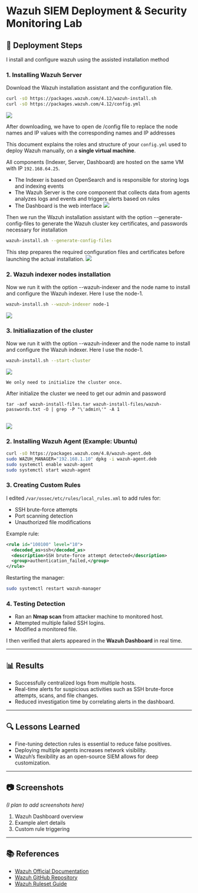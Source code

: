 # Wazuh SIEM Deployment & Security Monitoring Lab


## 🚀 Deployment Steps
I install and configure wazuh using the assisted installation method
### 1. Installing Wazuh Server
Download the Wazuh installation assistant and the configuration file.

```bash
curl -sO https://packages.wazuh.com/4.12/wazuh-install.sh
curl -sO https://packages.wazuh.com/4.12/config.yml
```

![](/Image/image1.png)

After downloading, we have to open de /config file to replace the node names and IP values with the corresponding names and IP addresses

This document explains the roles and structure of your `config.yml` used to deploy Wazuh manually, on a **single virtual machine**.

All components (Indexer, Server, Dashboard) are hosted on the same VM with IP `192.168.64.25`.
* The Indexer is based on OpenSearch and is responsible for storing logs and indexing events
* The Wazuh Server is the core component that collects data from agents analyzes logs and events and triggers alerts based on rules
* The Dashboard is the web interface
![](/Image/image2.png)

Then we run the Wazuh installation assistant with the option --generate-config-files to generate the Wazuh cluster key certificates, and passwords necessary for installation
```bash 
wazuh-install.sh --generate-config-files
```
This step prepares the required configuration files and certificates before launching the actual installation.
![](/Image/image3.png)

### 2. Wazuh indexer nodes installation
Now we run it with the option --wazuh-indexer and the node name to install and configure the Wazuh indexer. Here I use the node-1.
```bash 
wazuh-install.sh --wazuh-indexer node-1
```
![](/Image/image4.png)

### 3. Initialiazation of the cluster
Now we run it with the option --wazuh-indexer and the node name to install and configure the Wazuh indexer. Here I use the node-1.
```bash 
wazuh-install.sh --start-cluster
```
![](/Image/image5.png)
~~~ 
We only need to initialize the cluster once.
~~~

After initialize the cluster we need to get our admin and password 
```
tar -axf wazuh-install-files.tar wazuh-install-files/wazuh-passwords.txt -O | grep -P "\'admin\'" -A 1
```
![](/Image/image6.png)
---
### 2. Installing Wazuh Agent (Example: Ubuntu)
```bash
curl -sO https://packages.wazuh.com/4.8/wazuh-agent.deb
sudo WAZUH_MANAGER="192.168.1.10" dpkg -i wazuh-agent.deb
sudo systemctl enable wazuh-agent
sudo systemctl start wazuh-agent
```

### 3. Creating Custom Rules
I edited `/var/ossec/etc/rules/local_rules.xml` to add rules for:
- SSH brute-force attempts
- Port scanning detection
- Unauthorized file modifications

Example rule:
```xml
<rule id="100100" level="10">
  <decoded_as>ssh</decoded_as>
  <description>SSH brute-force attempt detected</description>
  <group>authentication_failed,</group>
</rule>
```

Restarting the manager:
```bash
sudo systemctl restart wazuh-manager
```

### 4. Testing Detection
- Ran an **Nmap scan** from attacker machine to monitored host.
- Attempted multiple failed SSH logins.
- Modified a monitored file.

I then verified that alerts appeared in the **Wazuh Dashboard** in real time.

---

## 📊 Results
- Successfully centralized logs from multiple hosts.
- Real-time alerts for suspicious activities such as SSH brute-force attempts, scans, and file changes.
- Reduced investigation time by correlating alerts in the dashboard.

---

## 🔍 Lessons Learned
- Fine-tuning detection rules is essential to reduce false positives.
- Deploying multiple agents increases network visibility.
- Wazuh’s flexibility as an open-source SIEM allows for deep customization.

---

## 📷 Screenshots
*(I plan to add screenshots here)*
1. Wazuh Dashboard overview
2. Example alert details
3. Custom rule triggering

---

## 📚 References
- [Wazuh Official Documentation](https://documentation.wazuh.com/)
- [Wazuh GitHub Repository](https://github.com/wazuh/wazuh)
- [Wazuh Ruleset Guide](https://documentation.wazuh.com/current/user-manual/ruleset/index.html)
